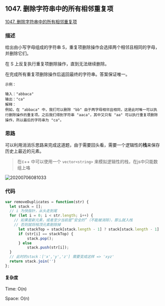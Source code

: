 ## 1047. 删除字符串中的所有相邻重复项

[1047. 删除字符串中的所有相邻重复项](https://leetcode-cn.com/problems/remove-all-adjacent-duplicates-in-string/)

### 描述

给出由小写字母组成的字符串 S，重复项删除操作会选择两个相邻且相同的字母，并删除它们。

在 S 上反复执行重复项删除操作，直到无法继续删除。

在完成所有重复项删除操作后返回最终的字符串。答案保证唯一。

```
示例：

输入："abbaca"
输出："ca"
解释：
例如，在 "abbaca" 中，我们可以删除 "bb" 由于两字母相邻且相同，这是此时唯一可以执行删除操作的重复项。之后我们得到字符串 "aaca"，其中又只有 "aa" 可以执行重复项删除操作，所以最后的字符串为 "ca"。
```

### 思路

可以利用消消乐思路来完成这道题，由于需要回头看，需要一个逻辑性的**栈**来保存历史上最近的元素。

> 在c++ 中可以使用一个 `vector<string>` 来模拟逻辑性的栈，在js中只能数组上咯

![20200706081033]( https://supyyy-1259673491.cos.ap-beijing.myqcloud.com/2020/pictures20200706081033.png)

### 代码

```js
var removeDuplicates = function(str) {
  let stack = [];
  // i 为快指针，从头走到尾
  for (let i = 0; i < str.length; i++) {
    // 如果是新元素，或者至少当前是“安全的”（不能被消除），那么就入栈
    // 否则就将栈顶元素剔除掉
      let stackTop = stack[stack.length - 1] ? stack[stack.length - 1] : '';
      if (str[i] == stackTop) {
          stack.pop();
      } else
          stack.push(str[i]);
  }
  // 此时的stack：['x','y','z'] 需要变成这样 => 'xyz'
  return stack.join('')
};
```

#### 复杂度

Time: O(n)

Space: O(n)
